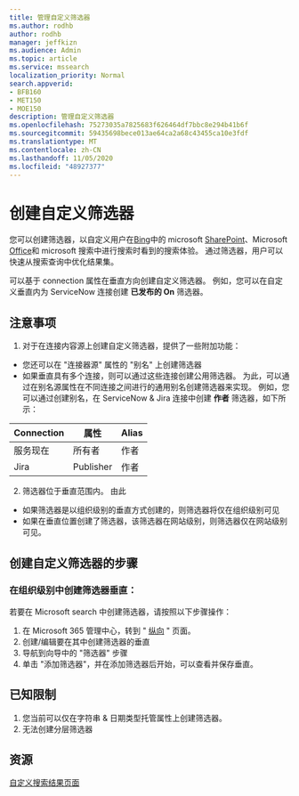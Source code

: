 ```yaml
---
title: 管理自定义筛选器
ms.author: rodhb
author: rodhb
manager: jeffkizn
ms.audience: Admin
ms.topic: article
ms.service: mssearch
localization_priority: Normal
search.appverid:
- BFB160
- MET150
- MOE150
description: 管理自定义筛选器
ms.openlocfilehash: 75273035a7825683f626464df7bbc8e294b41b6f
ms.sourcegitcommit: 59435698bece013ae64ca2a68c43455ca10e3fdf
ms.translationtype: MT
ms.contentlocale: zh-CN
ms.lasthandoff: 11/05/2020
ms.locfileid: "48927377"
---
```

# <a name="create-custom-filters"></a>创建自定义筛选器

您可以创建筛选器，以自定义用户在[Bing](https://bing.com)中的 microsoft [SharePoint](https://sharepoint.com/)、Microsoft [Office](https://office.com)和 microsoft 搜索中进行搜索时看到的搜索体验。 通过筛选器，用户可以快速从搜索查询中优化结果集。

可以基于 connection 属性在垂直方向创建自定义筛选器。 例如，您可以在自定义垂直内为 ServiceNow 连接创建 **已发布的 On** 筛选器。

## <a name="things-to-consider"></a>注意事项

1. 对于在连接内容源上创建自定义筛选器，提供了一些附加功能：
- 您还可以在 "连接器源" 属性的 "别名" 上创建筛选器
- 如果垂直具有多个连接，则可以通过这些连接创建公用筛选器。 为此，可以通过在别名源属性在不同连接之间进行的通用别名创建筛选器来实现。 例如，您可以通过创建别名，在 ServiceNow & Jira 连接中创建 **作者** 筛选器，如下所示：

| Connection | 属性 | Alias |
| --- | --- | --- |
| 服务现在 | 所有者 | 作者 |
| Jira | Publisher | 作者 |

2. 筛选器位于垂直范围内。 由此  
- 如果筛选器是以组织级别的垂直方式创建的，则筛选器将仅在组织级别可见
- 如果在垂直位置创建了筛选器，该筛选器在网站级别，则筛选器仅在网站级别可见。

## <a name="steps-to-create-custom-filter"></a>创建自定义筛选器的步骤

### <a name="create-filter-in-organizational-level-vertical"></a>在组织级别中创建筛选器垂直：

若要在 Microsoft search 中创建筛选器，请按照以下步骤操作：

1. 在 Microsoft 365 管理中心，转到 " [纵向](https://admin.microsoft.com/Adminportal/Home#/MicrosoftSearch/verticals) " 页面。
2. 创建/编辑要在其中创建筛选器的垂直
3. 导航到向导中的 "筛选器" 步骤
4. 单击 "添加筛选器"，并在添加筛选器后开始，可以查看并保存垂直。

## <a name="known-limitations"></a>已知限制

1. 您当前可以仅在字符串 & 日期类型托管属性上创建筛选器。
2. 无法创建分层筛选器

## <a name="resources"></a>资源

[自定义搜索结果页面](customize-search-page.md)